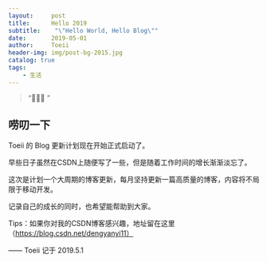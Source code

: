 ```yaml
---
layout:     post
title:      Hello 2019
subtitle:    "\"Hello World, Hello Blog\""
date:       2019-05-01
author:     Toeii
header-img: img/post-bg-2015.jpg
catalog: true
tags:
    - 生活
---
```


> “🙉🙉🙉 ”


## 唠叨一下

Toeii 的 Blog 更新计划现在开始正式启动了。

早些日子虽然在CSDN上随便写了一些，但是随着工作时间的增长渐渐淡忘了。

这次是计划一个大周期的博客更新，每月坚持更新一篇高质量的博客，内容将不局限于移动开发。

记录自己的成长的同时，也希望能帮助到大家。

Tips：如果你对我的CSDN博客感兴趣，地址留在这里（https://blog.csdn.net/dengyanyi11）

—— Toeii 记于 2019.5.1


